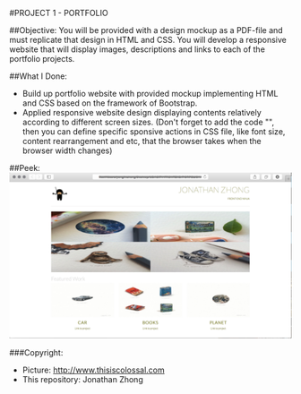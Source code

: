 

#PROJECT 1 - PORTFOLIO

##Objective:
You will be provided with a design mockup as a PDF-file and must replicate that design in HTML and CSS. You will develop a responsive website that will display images, descriptions and links to each of the portfolio projects.




##What I Done:
 - Build up portfolio website with provided mockup implementing HTML and CSS based on the framework of Bootstrap.
 - Applied responsive website design displaying contents relatively according to different screen sizes. (Don't forget to add the code "<meta name = viewport content = "width = device-width, initial-scale = 1">", then you can define specific sponsive actions in CSS file, like font size, content rearrangement and etc, that the browser takes when the browser width changes)




##Peek:
![Alt text](https://github.com/jonathanzhong/front-portfolio/blob/master/img/front-porfolio.png)




###Copyright:

 - Picture: http://www.thisiscolossal.com
 - This repository: Jonathan Zhong
